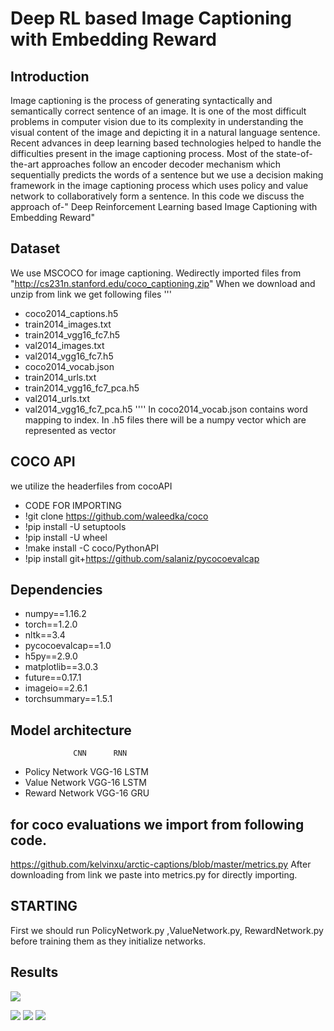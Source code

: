 
# Deep RL based Image Captioning with Embedding Reward
## Introduction
Image captioning is the process of generating syntactically and semantically correct sentence of an image. It is one of the most difficult problems in computer vision due to its complexity in understanding the visual content of the image and depicting it in a natural language sentence. Recent advances in deep learning based technologies  helped to handle the difficulties present in the image captioning process. Most of the state-of-the-art approaches follow an encoder decoder mechanism which sequentially predicts the words of a sentence  but  we use a decision making  framework in the image captioning process which uses policy and value network to collaboratively form a sentence. In this code we discuss the approach of-" Deep Reinforcement Learning based Image Captioning with Embedding Reward"
## Dataset
We use MSCOCO for image captioning. Wedirectly imported files from  "http://cs231n.stanford.edu/coco_captioning.zip"
When we download and unzip from link we get following files
'''
- coco2014_captions.h5
- train2014_images.txt
- train2014_vgg16_fc7.h5
- val2014_images.txt
- val2014_vgg16_fc7.h5 
- coco2014_vocab.json
- train2014_urls.txt
- train2014_vgg16_fc7_pca.h5
- val2014_urls.txt
- val2014_vgg16_fc7_pca.h5
''''
In coco2014_vocab.json contains word mapping to index. In .h5 files there will be a numpy vector which are represented as vector
## COCO API
we utilize the headerfiles from cocoAPI 
- CODE FOR IMPORTING
- !git clone https://github.com/waleedka/coco
- !pip install -U setuptools
- !pip install -U wheel
- !make install -C coco/PythonAPI
- !pip install git+https://github.com/salaniz/pycocoevalcap
## Dependencies
- numpy==1.16.2 
- torch==1.2.0
- nltk==3.4
- pycocoevalcap==1.0
- h5py==2.9.0
- matplotlib==3.0.3
- future==0.17.1
- imageio==2.6.1
- torchsummary==1.5.1
## Model architecture
                  CNN      RNN
- Policy Network  VGG-16   LSTM
- Value Network   VGG-16   LSTM
- Reward Network  VGG-16   GRU
## for coco evaluations we import from following code.
https://github.com/kelvinxu/arctic-captions/blob/master/metrics.py After downloading from link we paste into metrics.py for directly importing.
## STARTING
First we should run PolicyNetwork.py ,ValueNetwork.py, RewardNetwork.py before training them as they initialize networks.
## Results

![](https://github.com/bpavankalyan/ImageCaptioningreinforce/blob/master/Screenshot%20from%202020-05-27%2018-53-52.png?raw=true
)

![](https://github.com/bpavankalyan/ImageCaptioningreinforce/blob/master/Screenshot%20from%202020-05-27%2018-54-03.png?raw=true
)
![](https://github.com/bpavankalyan/ImageCaptioningreinforce/blob/master/Screenshot%20from%202020-05-28%2013-02-37.png?raw=true
)
![](https://github.com/bpavankalyan/ImageCaptioningreinforce/blob/master/Screenshot%20from%202020-05-28%2013-02-57.png?raw=true
)


